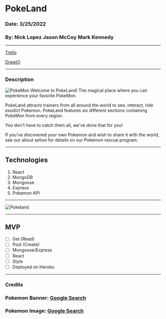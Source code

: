 # PokeLand

### Date: 3/25/2022

### By: Nick Lopez Jason McCoy Mark Kennedy

---

[Trello](https://trello.com/b/GudNDon6/pokepark)

[DrawlO](https://drive.google.com/file/d/1euQqZvAFcyoxnJr51t1Ccvj3UStjlnAi/view?usp=sharing)

---

### Description

![PokeMon](https://upload.wikimedia.org/wikipedia/commons/thumb/9/98/International_Pok%C3%A9mon_logo.svg/1200px-International_Pok%C3%A9mon_logo.svg.png)
Welcome to PokeLand! The magical place where you can experience your favorite PokeMon.

PokeLand attracts trainers from all around the world to see, interact, ride exodict Pokemon. PokeLand features six different sections containing PokeMon from every region.

You don't have to catch them all, we've done that for you!

If you've discovered your own Pokemon and wish to share it with the world, see our about setion for details on our Pokemon rescue program.

---

## Technologies

1.  React
2.  MongoDB
3.  Mongoose
4.  Express
5.  Pokemon API

---

![Pokeland](https://images.nintendolife.com/ba755ea1654cd/best-pokemon-games.large.jpg)

---

## **MVP**

- [ ] Get (Read)
- [ ] Post (Create)
- [ ] Mongoose/Express
- [ ] React
- [ ] Style
- [ ] Deployed on Heroku

---

### **Credits**

### Pokemon Banner: [Google Search](https://upload.wikimedia.org/wikipedia/commons/thumb/9/98/International_Pok%C3%A9mon_logo.svg/1200px-International_Pok%C3%A9mon_logo.svg.png)

### Pokemon Image: [Google Search](https://images.nintendolife.com/ba755ea1654cd/best-pokemon-games.large.jpg)
